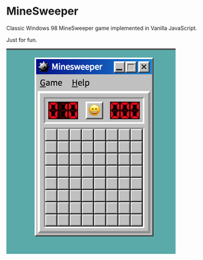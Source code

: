 # MineSweeper

Classic Windows 98 MineSweeper game implemented in Vanilla JavaScript.

Just for fun.

![Alt text](img/screenshot.png?raw=true "Screen shot")